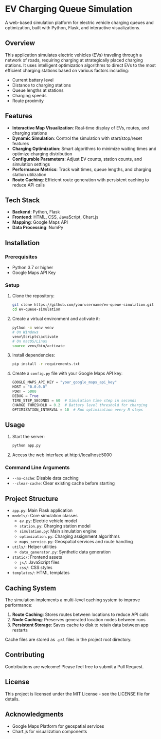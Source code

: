 # EV Charging Queue Simulation

A web-based simulation platform for electric vehicle charging queues and optimization, built with Python, Flask, and interactive visualizations.

## Overview

This application simulates electric vehicles (EVs) traveling through a network of roads, requiring charging at strategically placed charging stations. It uses intelligent optimization algorithms to direct EVs to the most efficient charging stations based on various factors including:

- Current battery level
- Distance to charging stations
- Queue lengths at stations
- Charging speeds
- Route proximity

## Features

- **Interactive Map Visualization**: Real-time display of EVs, routes, and charging stations
- **Dynamic Simulation**: Control the simulation with start/stop/reset features
- **Charging Optimization**: Smart algorithms to minimize waiting times and optimize charging distribution
- **Configurable Parameters**: Adjust EV counts, station counts, and simulation settings
- **Performance Metrics**: Track wait times, queue lengths, and charging station utilization
- **Route Caching**: Efficient route generation with persistent caching to reduce API calls

## Tech Stack

- **Backend**: Python, Flask
- **Frontend**: HTML, CSS, JavaScript, Chart.js
- **Mapping**: Google Maps API
- **Data Processing**: NumPy

## Installation

### Prerequisites

- Python 3.7 or higher
- Google Maps API Key

### Setup

1. Clone the repository:
   ```bash
   git clone https://github.com/yourusername/ev-queue-simulation.git
   cd ev-queue-simulation
   ```

2. Create a virtual environment and activate it:
   ```bash
   python -m venv venv
   # On Windows
   venv\Scripts\activate
   # On macOS/Linux
   source venv/bin/activate
   ```

3. Install dependencies:
   ```bash
   pip install -r requirements.txt
   ```

4. Create a `config.py` file with your Google Maps API key:
   ```python
   GOOGLE_MAPS_API_KEY = "your_google_maps_api_key"
   HOST = "0.0.0.0"
   PORT = 5000
   DEBUG = True
   TIME_STEP_SECONDS = 60  # Simulation time step in seconds
   CHARGE_THRESHOLD = 0.2  # Battery level threshold for charging
   OPTIMIZATION_INTERVAL = 10  # Run optimization every N steps
   ```

## Usage

1. Start the server:
   ```bash
   python app.py
   ```

2. Access the web interface at http://localhost:5000

### Command Line Arguments

- `--no-cache`: Disable data caching
- `--clear-cache`: Clear existing cache before starting

## Project Structure

- `app.py`: Main Flask application
- `models/`: Core simulation classes
  - `ev.py`: Electric vehicle model
  - `station.py`: Charging station model
  - `simulation.py`: Main simulation engine
  - `optimization.py`: Charging assignment algorithms
  - `maps_service.py`: Geospatial services and route handling
- `utils/`: Helper utilities
  - `data_generator.py`: Synthetic data generation
- `static/`: Frontend assets
  - `js/`: JavaScript files
  - `css/`: CSS styles
- `templates/`: HTML templates

## Caching System

The simulation implements a multi-level caching system to improve performance:

1. **Route Caching**: Stores routes between locations to reduce API calls
2. **Node Caching**: Preserves generated location nodes between runs
3. **Persistent Storage**: Saves cache to disk to retain data between app restarts

Cache files are stored as `.pkl` files in the project root directory.

## Contributing

Contributions are welcome! Please feel free to submit a Pull Request.

## License

This project is licensed under the MIT License - see the LICENSE file for details.

## Acknowledgments

- Google Maps Platform for geospatial services
- Chart.js for visualization components 